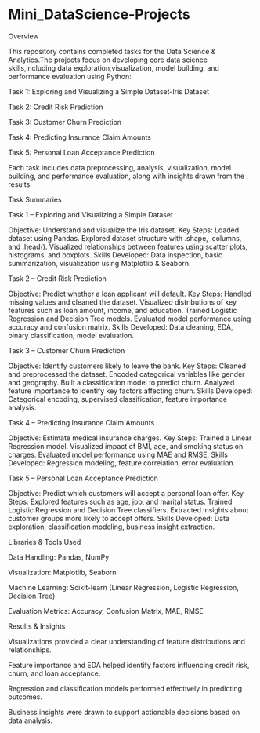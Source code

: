 # Mini_DataScience-Projects

Overview

This repository contains completed tasks for the Data Science & Analytics.The projects focus on developing core data science skills,including data exploration,visualization, model building, and performance evaluation using Python:

Task 1: Exploring and Visualizing a Simple Dataset-Iris Dataset

Task 2: Credit Risk Prediction

Task 3: Customer Churn Prediction

Task 4: Predicting Insurance Claim Amounts

Task 5: Personal Loan Acceptance Prediction

Each task includes data preprocessing, analysis, visualization, model building, and performance evaluation, along with insights drawn from the results.

Task Summaries

Task 1 – Exploring and Visualizing a Simple Dataset

Objective: Understand and visualize the Iris dataset.
Key Steps:
Loaded dataset using Pandas.
Explored dataset structure with .shape, .columns, and .head().
Visualized relationships between features using scatter plots, histograms, and boxplots.
Skills Developed: Data inspection, basic summarization, visualization using Matplotlib & Seaborn.

Task 2 – Credit Risk Prediction

Objective: Predict whether a loan applicant will default.
Key Steps:
Handled missing values and cleaned the dataset.
Visualized distributions of key features such as loan amount, income, and education.
Trained Logistic Regression and Decision Tree models.
Evaluated model performance using accuracy and confusion matrix.
Skills Developed: Data cleaning, EDA, binary classification, model evaluation.

Task 3 – Customer Churn Prediction

Objective: Identify customers likely to leave the bank.
Key Steps:
Cleaned and preprocessed the dataset.
Encoded categorical variables like gender and geography.
Built a classification model to predict churn.
Analyzed feature importance to identify key factors affecting churn.
Skills Developed: Categorical encoding, supervised classification, feature importance analysis.

Task 4 – Predicting Insurance Claim Amounts

Objective: Estimate medical insurance charges.
Key Steps:
Trained a Linear Regression model.
Visualized impact of BMI, age, and smoking status on charges.
Evaluated model performance using MAE and RMSE.
Skills Developed: Regression modeling, feature correlation, error evaluation.

Task 5 – Personal Loan Acceptance Prediction

Objective: Predict which customers will accept a personal loan offer.
Key Steps:
Explored features such as age, job, and marital status.
Trained Logistic Regression and Decision Tree classifiers.
Extracted insights about customer groups more likely to accept offers.
Skills Developed: Data exploration, classification modeling, business insight extraction.

Libraries & Tools Used

Data Handling: Pandas, NumPy

Visualization: Matplotlib, Seaborn

Machine Learning: Scikit-learn (Linear Regression, Logistic Regression, Decision Tree)

Evaluation Metrics: Accuracy, Confusion Matrix, MAE, RMSE

Results & Insights

Visualizations provided a clear understanding of feature distributions and relationships.

Feature importance and EDA helped identify factors influencing credit risk, churn, and loan acceptance.

Regression and classification models performed effectively in predicting outcomes.

Business insights were drawn to support actionable decisions based on data analysis.
